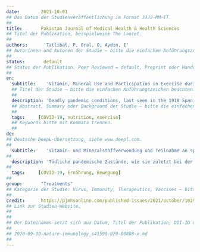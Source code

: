```yaml
---
date:        2021-10-01
## Das Datum der Studienveröffentlichung im Format JJJJ-MM-TT.
##
title:       Pakistan Journal of Medical Health & Health Sciences
## Titel der Publikation, beispielweise The Lancet.
##
authors:      'Tatlibal, P, Oral, O, Aydin, I'
## Autorinnen und Autoren der Studie – bitte die einfachen Anführungszeichen beachten!
##
status:       default
## Status der Publikation. Peer Reviewed = default, Preprint oder Handout (Thesenpapier)
##
en:
  subtitle:    'Vitamin, Mineral Use and Participation in Exercise during the Coronavirus-19 Pandemic Period'
  ## Titel der Studie – bitte die einfachen Anführungszeichen beachten!
  ##
  description: 'Deadly pandemic conditions, last seen in the 1918 Spanish Flu, similarly emerged in 2019 as coronavirus disease (COVID-19) in Wuhan, China. The metabolic status of the host, as influenced by current medical condition and lifestyle, appears to determine the clinical severity of COVID-19. Aim: The study aims to determine the rates of vitamin, mineral use, and exercise participation before the COVID19 pandemic period and during the pandemic period. Methods: Eight hundred and twenty-two people living in the province of Izmir (Turkey) participated in the research. Using the questionnaire method, vitamin, mineral use, and participation in exercise were determined before the Covid-19 pandemic and during the ongoing one-year period. Frequency and Chi-Square Tests were used for statistical evaluation. According to the results of the statistical analysis, significant increases were detected in the use of vitamins C, D, and zinc during the COVID-19 pandemic compared to before. It was determined that the frequency of participation in the exercise of the participants decreased significantly compared to the pre-COVID19 pandemic period. As a result, it was observed that the frequency of participation in exercise decreased and the use of vitamins C, D, and zinc increased. During the ongoing COVID-19 pandemic, participation in healthy nutrition and exercise, which is known to contribute to a stronger immune system, is recommended as in normal conditions.'
  ## Abstract, Summary oder Background der Studie – bitte die einfachen Anführungszeichen b
  ##
  tags:     [COVID-19, nutrition, exercise]
  ## Keywords bitte mit Kommata trennen.
  ##
de: 
## Deutsche DeepL-Übersetzung, siehe www.deepl.com.
##
  subtitle:    'Vitamin- und Mineralstoffverwendung und Teilnahme an sportlichen Aktivitäten während der Coronavirus-19-Pandemie'
##
  description: 'Tödliche pandemische Zustände, wie sie zuletzt bei der Spanischen Grippe 1918 zu beobachten waren, traten 2019 in ähnlicher Weise als Coronavirus-Erkrankung (COVID-19) in Wuhan, China, auf. Der Stoffwechselzustand des Wirts, der durch den aktuellen Gesundheitszustand und den Lebensstil beeinflusst wird, scheint den klinischen Schweregrad von COVID-19 zu bestimmen. Ziel: Ziel der Studie ist es, die Einnahme von Vitaminen und Mineralien sowie die Teilnahme an sportlichen Aktivitäten vor und während der COVID-19-Pandemie zu ermitteln. Methoden: Achthundertzweiundzwanzig Personen, die in der Provinz Izmir (Türkei) leben, nahmen an der Studie teil. Mit Hilfe eines Fragebogens wurden die Einnahme von Vitaminen und Mineralien sowie die Teilnahme an sportlichen Aktivitäten vor der Covid-19-Pandemie und während des laufenden Jahres ermittelt. Für die statistische Auswertung wurden Häufigkeits- und Chi-Quadrat-Tests verwendet. Nach den Ergebnissen der statistischen Analyse wurde ein signifikanter Anstieg der Einnahme der Vitamine C, D und Zink während der COVID-19-Pandemie im Vergleich zu vorher festgestellt. Es wurde festgestellt, dass die Häufigkeit der Teilnahme an sportlichen Aktivitäten der Teilnehmer im Vergleich zum Zeitraum vor der COVID-19-Pandemie deutlich abnahm. Festzustellen ist damit, dass die Häufigkeit der Teilnahme an sportlichen Aktivitäten abnahm und die Einnahme der Vitamine C, D und Zink zunahm. Während der laufenden COVID-19-Pandemie wird die Teilnahme an gesunder Ernährung und Bewegung, die bekanntermaßen zu einem stärkeren Immunsystem beitragen, wie unter normalen Bedingungen empfohlen.'
##
  tags:     [COVID-19, Ernährung, Bewegung]
##
group:       "Treatments"
## Kategorie der Studie: Virus, Immunity, Therapeutics, Vaccines – bitte die Anführungszeichen beachten!
##
credit:      https://pjmhsonline.com/published-issues/2021/october/102957
## Link zur Studien-Website.
##
##
## Der Dateinamen setzt sich aus Datum, Titel der Publikation, DOI-ID der Studie (nach dem letzten Slash) und der Dateiendung zusammen. Bitte den Unterstrich vor der DOI-ID beachten!
##
## 2020-09-30-nature-immunology_s41590-020-00808-x.md
##
---
```

<object data="{{ page.link }}" style='height:calc(100vh - 400px); width: 100%' type='application/pdf'></object>